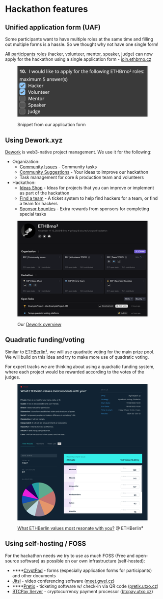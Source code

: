 # Hackathon features

## Unified application form (UAF)

Some participants want to have multiple roles at the same time and filling out multiple forms is a hassle. So we thought why not have one single form!&#x20;

All [participants roles](hackathon-features.md#the-participants-roles) (hacker, volunteer, mentor, speaker, judge) can now apply for the hackathon using a single application form - [join.ethbrno.cz](https://join.ethbrno.cz)

<figure><img src="../../../.gitbook/assets/form-roles-2.png" alt=""><figcaption><p>Snippet from our application form</p></figcaption></figure>

## Using Dework.xyz

[Dework](https://dework.ethbrno.cz/) is web3-native project management. We use it for the following:

* Organization:
  * [Community Issues](https://app.dework.xyz/ethbrno/community-space) - Community tasks
  * [Community Suggestions](https://app.dework.xyz/ethbrno/suggestions) - Your ideas to improve our hackathon
  * Task management for core & production team and volunteers
* Hackathon:
  * [Ideas Shop](https://app.dework.xyz/ethbrno/ideas-shop/view/board-l8awhuan) - Ideas for projects that you can improve or implement as part of the hackathon
  * [Find a team](https://app.dework.xyz/ethbrno/eb-or-find-a-team-44886) - A ticket system to help find hackers for a team, or find a team for hackers
  * [Sponsor bounties](https://app.dework.xyz/ethbrno/eb-or-sponsor-bounti/view/board-l8c0oe13) - Extra rewards from sponsors for completing special tasks

<figure><img src="../../../.gitbook/assets/dework-ethbrno.png" alt=""><figcaption><p>Our <a href="https://app.dework.xyz/ethbrno">Dework overview</a></p></figcaption></figure>

## Quadratic funding/voting

Similar to [ETHBerlin³,](https://vote.ethberlin.ooo/) we will use quadratic voting for the main prize pool. We will build on this idea and try to make more use of quadratic voting.

For expert tracks we are thinking about using a quadratic funding system, where each project would be rewarded according to the votes of the judges.

<figure><img src="../../../.gitbook/assets/qv-ethberlin-values.png" alt=""><figcaption><p><a href="https://vote.ethberlin.ooo/2022/proposal/QmWa8AKj58Tb7Dy59WJAZbidh6g51sVbmmSSMAsKK9Ek8E">What ETHBerlin values most resonate with you?</a> @ ETHBerlin³</p></figcaption></figure>

## Using self-hosting / FOSS

For the hackathon needs we try to use as much FOSS (Free and open-source software) as possible on our own infrastructure (self-hosted):

* ****[CryptPad](https://cryptpad.fr/) - forms (especially application forms for participants) and other documents
* [Jitsi](https://jitsi.org/) - video conferencing software ([meet.gwei.cz](https://meet.gwei.cz/))
* ****[Pretix](https://pretix.eu/about/en/) - ticketing software w/ check-in via QR code ([pretix.utxo.cz](https://pretix.utxo.cz/))
* [BTCPay Server](https://btcpayserver.org/) - cryptocurrency payment processor ([btcpay.utxo.cz](https://btcpay.utxo.cz/))
